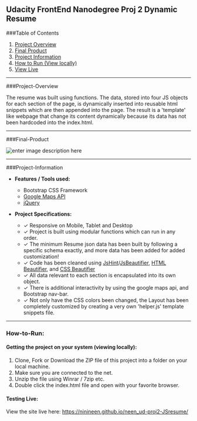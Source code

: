 **Udacity FrontEnd Nanodegree Proj 2**
Dynamic Resume
---

###Table of Contents
1. [Project Overview](#project-overview)
2. [Final Product](#final-product)
3. [Project Information](#project-information)
7. [How to Run (View locally)](#how-to-run)
9. [View Live](https://janinelourens.github.io/neen_ud-proj2-JSresume/)

---

###Project-Overview

The resume was built using functions. The data, stored into four JS objects for each section of the page,   is dynamically inserted into reusable html snippets which are then appended into the page.  The result is a 'template' like webpage that change its content dynamically because its data has not been hardcoded into the index.html.

---
###Final-Product

![enter image description here](https://www.dropbox.com/s/vxmkn9vw9fqqp5d/resume.jpg?raw=1)

---

###Project-Information

- **Features / Tools used:**
  -  Bootstrap CSS Framework
  -  [Google Maps API](https://developers.google.com/maps/)
  -  [jQuery](https://jquery.com/)

- **Project Specifications:**
  - ✓ Responsive on Mobile, Tablet and Desktop
  - ✓ Project is built using modular functions which can run in any order.
  - ✓ The minimum Resume json data has been built by following a specific schema exactly, and more data has been added for added customization!
  - ✓ Code has been cleaned using [JsHint](http://jshint.com/)/[JsBeautifier](http://jsbeautifier.org/),  [HTML Beautifier](HTML%20Beautifier), and [CSS Beautifier](http://html.fwpolice.com/css/)
  - ✓ All data relevant to each section is encapsulated into its own object.
  - ✓ There is additional interactivity by using the google maps api, and Bootstrap nav-bar.
  - ✓ Not only have the CSS colors been changed, the Layout has been completely customized by creating a very own 'helper.js' template snippets file.

---

### How-to-Run:

#### **Getting the project on your system (viewing locally):**

1. Clone, Fork or Download the ZIP file of this project into a folder on your local machine.
2. Make sure you are connected to the net.
3. Unzip the file using Winrar / 7zip etc.
4. Double click the index.html file and open with your favorite browser.

#### **Testing Live:**
View the site live here: https://ninineen.github.io/neen_ud-proj2-JSresume/

